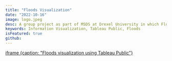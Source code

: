 ```yaml
---
title: "Floods Visualization"
date: "2022-10-16"
image: logo.jpeg
desc: A group project as part of MSDS at Drexel University in which Floods data was visualized using Tableau Public in order to gain insights.
keywords: Information Visualization, Tableau Public, Floods
isFeatured: true
github:
---
```


[iframe {caption: "Floods visualization using Tableau Public"}](/floods/floods-visualization.pdf)